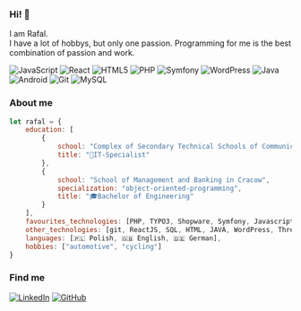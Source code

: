 ### Hi! 👋
I am Rafal.<br>
I have a lot of hobbys, but only one passion. Programming for me is the best combination of passion and work.

![JavaScript](https://img.shields.io/static/v1?style=for-the-badge&message=JavaScript&color=222222&logo=JavaScript&logoColor=F7DF1E&label=)
![React](https://img.shields.io/static/v1?style=for-the-badge&message=React&color=222222&logo=React&logoColor=61DAFB&label=)
![HTML5](https://img.shields.io/static/v1?style=for-the-badge&message=HTML5&color=E34F26&logo=HTML5&logoColor=FFFFFF&label=)
![PHP](https://img.shields.io/static/v1?style=for-the-badge&message=PHP&color=777BB4&logo=PHP&logoColor=FFFFFF&label=)
![Symfony](https://img.shields.io/static/v1?style=for-the-badge&message=Symfony&color=000000&logo=Symfony&logoColor=FFFFFF&label=)
![WordPress](https://img.shields.io/static/v1?style=for-the-badge&message=WordPress&color=21759B&logo=WordPress&logoColor=FFFFFF&label=)
![Java](https://img.shields.io/badge/java-%23ED8B00.svg?style=for-the-badge&logo=java&logoColor=white)
![Android](https://img.shields.io/static/v1?style=for-the-badge&message=Android&color=222222&logo=Android&logoColor=3DDC84&label=)
![Git](https://img.shields.io/static/v1?style=for-the-badge&message=Git&color=F05032&logo=Git&logoColor=FFFFFF&label=)
![MySQL](https://img.shields.io/static/v1?style=for-the-badge&message=MySQL&color=4479A1&logo=MySQL&logoColor=FFFFFF&label=)

### About me
```javascript
let rafal = {
    education: [
        {
            school: "Complex of Secondary Technical Schools of Communication Technology in Cracow",
            title: "🔧IT-Specialist"
        },
        {
            school: "School of Management and Banking in Cracow",
            specialization: "object-oriented-programming",
            title: "🎓Bachelor of Engineering"
        }
    ],
    favourites_technologies: [PHP, TYPO3, Shopware, Symfony, Javascript],
    other_technologies: [git, ReactJS, SQL, HTML, JAVA, WordPress, ThreeJS],
    languages: [🇵🇱 Polish, 🇬🇧 English, 🇩🇪 German],
    hobbies: ["automotive", "cycling"]
}
```

### Find me
[![LinkedIn](https://img.shields.io/badge/linkedin-%230077B5.svg?style=for-the-badge&logo=linkedin&logoColor=white)](https://www.linkedin.com/in/janiarafal/)
[![GitHub](https://img.shields.io/badge/github-%23121011.svg?style=for-the-badge&logo=github&logoColor=white)](https://github.com/80Quattro)
